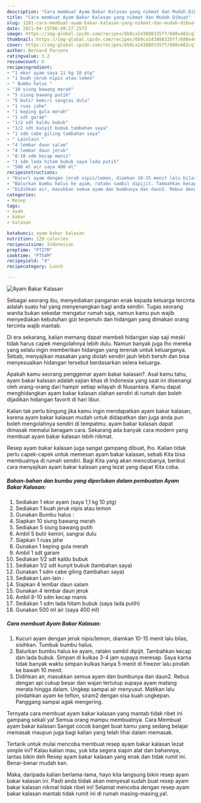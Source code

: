 ```yaml
---
description: "Cara membuat Ayam Bakar Kalasan yang nikmat dan Mudah Dibuat"
title: "Cara membuat Ayam Bakar Kalasan yang nikmat dan Mudah Dibuat"
slug: 1101-cara-membuat-ayam-bakar-kalasan-yang-nikmat-dan-mudah-dibuat
date: 2021-04-15T06:49:27.157Z
image: https://img-global.cpcdn.com/recipes/6b9ca143888335ff/680x482cq70/ayam-bakar-kalasan-foto-resep-utama.jpg
thumbnail: https://img-global.cpcdn.com/recipes/6b9ca143888335ff/680x482cq70/ayam-bakar-kalasan-foto-resep-utama.jpg
cover: https://img-global.cpcdn.com/recipes/6b9ca143888335ff/680x482cq70/ayam-bakar-kalasan-foto-resep-utama.jpg
author: Bernard Parsons
ratingvalue: 3.2
reviewcount: 6
recipeingredient:
- "1 ekor ayam saya 11 kg 10 ptg"
- "1 buah jeruk nipis atau lemon"
- " Bumbu halus "
- "10 siung bawang merah"
- "5 siung bawang putih"
- "5 butir kemiri sangrai dulu"
- "1 ruas jahe"
- "1 keping gula merah"
- "1 sdt garam"
- "1/2 sdt kaldu bubuk"
- "1/2 sdt kunyit bubuk tambahan saya"
- "1 sdm cabe giling tambahan saya"
- " Lainlain "
- "4 lembar daun salam"
- "4 lembar daun jeruk"
- "8-10 sdm kecap manis"
- "1 sdm lada hitam bubuk saya lada putih"
- "500 ml air saya 400 ml"
recipeinstructions:
- "Kucuri ayam dengan jeruk nipis/lemon, diamkan 10-15 menit lalu bilas, sisihkan. Tumbuk bumbu halus."
- "Balurkan bumbu halus ke ayam, ratakn sambil dipijit. Tambahkan kecap dan lada bubuk. Simpan di kulkas 3-4 jam supaya meresap. Saya karna tidak banyak waktu simpan kulkas hanya 5 menit di freezer lalu pindah ke bawah 10 menit."
- "Didihkan air, masukkan semua ayam dan bumbunya dan daun2. Rebus dengan api cukup besar dan wajan tertutup supaya ayam matang merata hingga dalam. Ungkep sampai air menyusut. Matikan lalu pindahkan ayam ke teflon, siram2 dengan sisa kuah ungkepan. Panggang sampai agak mengering."
categories:
- Resep
tags:
- ayam
- bakar
- kalasan

katakunci: ayam bakar kalasan 
nutrition: 129 calories
recipecuisine: Indonesian
preptime: "PT27M"
cooktime: "PT54M"
recipeyield: "4"
recipecategory: Lunch

---
```



![Ayam Bakar Kalasan](https://img-global.cpcdn.com/recipes/6b9ca143888335ff/680x482cq70/ayam-bakar-kalasan-foto-resep-utama.jpg)

Sebagai seorang ibu, menyediakan panganan enak kepada keluarga tercinta adalah suatu hal yang menyenangkan bagi anda sendiri. Tugas seorang  wanita bukan sekedar mengatur rumah saja, namun kamu pun wajib menyediakan kebutuhan gizi terpenuhi dan hidangan yang dimakan orang tercinta wajib mantab.

Di era  sekarang, kalian memang dapat membeli hidangan siap saji meski tidak harus capek mengolahnya lebih dulu. Namun banyak juga lho mereka yang selalu ingin memberikan hidangan yang terenak untuk keluarganya. Sebab, menyajikan masakan yang diolah sendiri jauh lebih bersih dan bisa menyesuaikan hidangan tersebut berdasarkan selera keluarga. 



Apakah kamu seorang penggemar ayam bakar kalasan?. Asal kamu tahu, ayam bakar kalasan adalah sajian khas di Indonesia yang saat ini disenangi oleh orang-orang dari hampir setiap wilayah di Nusantara. Kamu dapat menghidangkan ayam bakar kalasan olahan sendiri di rumah dan boleh dijadikan hidangan favorit di hari libur.

Kalian tak perlu bingung jika kamu ingin mendapatkan ayam bakar kalasan, karena ayam bakar kalasan mudah untuk didapatkan dan juga anda pun boleh mengolahnya sendiri di tempatmu. ayam bakar kalasan dapat dimasak memalui beragam cara. Sekarang ada banyak cara modern yang membuat ayam bakar kalasan lebih nikmat.

Resep ayam bakar kalasan juga sangat gampang dibuat, lho. Kalian tidak perlu capek-capek untuk memesan ayam bakar kalasan, sebab Kita bisa membuatnya di rumah sendiri. Bagi Kita yang akan mencobanya, berikut cara menyajikan ayam bakar kalasan yang lezat yang dapat Kita coba.

<!--inarticleads1-->

##### Bahan-bahan dan bumbu yang diperlukan dalam pembuatan Ayam Bakar Kalasan:

1. Sediakan 1 ekor ayam (saya 1,1 kg 10 ptg)
1. Sediakan 1 buah jeruk nipis atau lemon
1. Gunakan  Bumbu halus :
1. Siapkan 10 siung bawang merah
1. Sediakan 5 siung bawang putih
1. Ambil 5 butir kemiri, sangrai dulu
1. Siapkan 1 ruas jahe
1. Gunakan 1 keping gula merah
1. Ambil 1 sdt garam
1. Sediakan 1/2 sdt kaldu bubuk
1. Sediakan 1/2 sdt kunyit bubuk (tambahan saya)
1. Gunakan 1 sdm cabe giling (tambahan saya)
1. Sediakan  Lain-lain :
1. Siapkan 4 lembar daun salam
1. Gunakan 4 lembar daun jeruk
1. Ambil 8-10 sdm kecap manis
1. Sediakan 1 sdm lada hitam bubuk (saya lada putih)
1. Gunakan 500 ml air (saya 400 ml)




<!--inarticleads2-->

##### Cara membuat Ayam Bakar Kalasan:

1. Kucuri ayam dengan jeruk nipis/lemon, diamkan 10-15 menit lalu bilas, sisihkan. Tumbuk bumbu halus.
1. Balurkan bumbu halus ke ayam, ratakn sambil dipijit. Tambahkan kecap dan lada bubuk. Simpan di kulkas 3-4 jam supaya meresap. Saya karna tidak banyak waktu simpan kulkas hanya 5 menit di freezer lalu pindah ke bawah 10 menit.
1. Didihkan air, masukkan semua ayam dan bumbunya dan daun2. Rebus dengan api cukup besar dan wajan tertutup supaya ayam matang merata hingga dalam. Ungkep sampai air menyusut. Matikan lalu pindahkan ayam ke teflon, siram2 dengan sisa kuah ungkepan. Panggang sampai agak mengering.




Ternyata cara membuat ayam bakar kalasan yang mantab tidak ribet ini gampang sekali ya! Semua orang mampu membuatnya. Cara Membuat ayam bakar kalasan Sangat cocok banget buat kamu yang sedang belajar memasak maupun juga bagi kalian yang telah lihai dalam memasak.

Tertarik untuk mulai mencoba membuat resep ayam bakar kalasan lezat simple ini? Kalau kalian mau, yuk kita segera siapin alat dan bahannya, lantas bikin deh Resep ayam bakar kalasan yang enak dan tidak rumit ini. Benar-benar mudah kan. 

Maka, daripada kalian berlama-lama, hayo kita langsung bikin resep ayam bakar kalasan ini. Pasti anda tiidak akan menyesal sudah buat resep ayam bakar kalasan nikmat tidak ribet ini! Selamat mencoba dengan resep ayam bakar kalasan mantab tidak rumit ini di rumah masing-masing,ya!.

